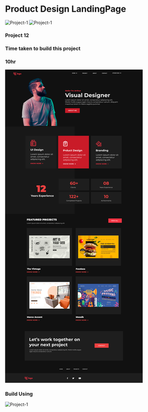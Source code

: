# Product Design LandingPage
![Project-1](https://img.shields.io/badge/iNeuron-orange)
![Project-1](https://img.shields.io/badge/-Js--Full--Stack-success)
### Project 12

### Time taken to build this project
### 10hr

![Project-1](./15.png)

### Build Using

![Project-1](https://img.shields.io/badge/HTML-CSS-green)
